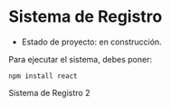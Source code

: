 <h1> Sistema de Registro </h1>

- Estado de proyecto: en construcción.

Para ejecutar el sistema, debes poner:

```npm install react  ```

Sistema de Registro 2
